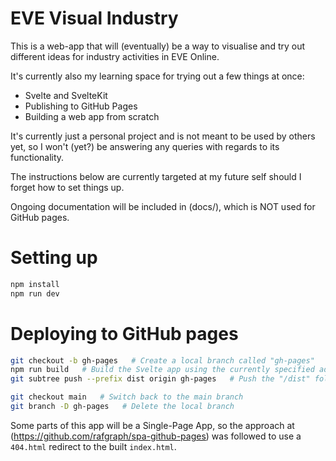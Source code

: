 # EVE Visual Industry

This is a web-app that will (eventually) be a way to visualise and try out different ideas for industry activities in EVE Online.

It's currently also my learning space for trying out a few things at once:
- Svelte and SvelteKit
- Publishing to GitHub Pages
- Building a web app from scratch

It's currently just a personal project and is not meant to be used by others yet, so I won't (yet?) be answering any queries with regards to its functionality. 

The instructions below are currently targeted at my future self should I forget how to set things up.

Ongoing documentation will be included in (docs/), which is NOT used for GitHub pages.


# Setting up

```bash
npm install
npm run dev
```


# Deploying to GitHub pages

```bash
git checkout -b gh-pages   # Create a local branch called "gh-pages"
npm run build   # Build the Svelte app using the currently specified adapter into the "/dist" folder
git subtree push --prefix dist origin gh-pages   # Push the "/dist" folder onto the "gh-pages" branch on GitHub to update Pages

git checkout main   # Switch back to the main branch
git branch -D gh-pages   # Delete the local branch
```

Some parts of this app will be a Single-Page App, so the approach at (https://github.com/rafgraph/spa-github-pages) was followed to use a `404.html` redirect to the built `index.html`.